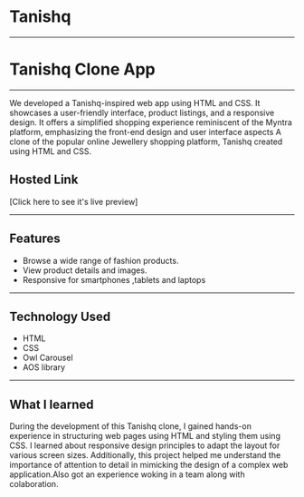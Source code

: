 # Tanishq
***
# Tanishq Clone App
***
We developed a Tanishq-inspired web app using HTML and CSS. It showcases a user-friendly interface, product listings, and a responsive design. It offers a simplified shopping experience reminiscent of the Myntra platform, emphasizing the front-end design and user interface aspects A clone of the popular online Jewellery shopping platform, Tanishq created using HTML and CSS.

## Hosted Link
[Click here to see it's live preview]

---

## Features
- Browse a wide range of fashion products.
- View product details and images.
- Responsive for smartphones ,tablets and laptops

 ---

 ## Technology Used
 - HTML
 - CSS
 - Owl Carousel
 - AOS library

---

## What I learned 
During the development of this Tanishq clone, I gained hands-on experience in structuring web pages using HTML and styling them using CSS. I learned about responsive design principles to adapt the layout for various screen sizes. Additionally, this project helped me understand the importance of attention to detail in mimicking the design of a complex web application.Also got an experience woking in a team along with colaboration.

 
 
